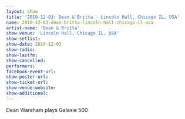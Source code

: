 ```yaml
---
layout: show
title: '2010-12-03: Dean & Britta - Lincoln Hall, Chicago IL, USA'
name: 2010-12-03-dean-britta-lincoln-hall-chicago-il-usa
artist-name: 'Dean & Britta'
show-venue: 'Lincoln Hall, Chicago IL, USA'
show-setlist: 
show-date: 2010-12-03
show-radio: 
show-lastfm: 
show-cancelled: 
performers: 
facebook-event-url: 
show-poster-url: 
show-ticket-url: 
show-venue-website: 
show-additional: 
---
```


Dean Wareham plays Galaxie 500